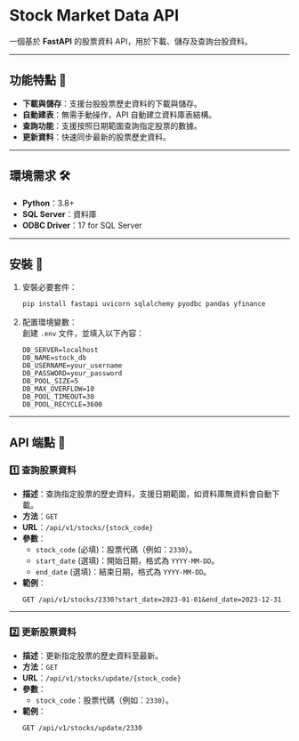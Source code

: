 
# Stock Market Data API

一個基於 **FastAPI** 的股票資料 API，用於下載、儲存及查詢台股資料。

---

## 功能特點 🌟
- **下載與儲存**：支援台股股票歷史資料的下載與儲存。
- **自動建表**：無需手動操作，API 自動建立資料庫表結構。
- **查詢功能**：支援按照日期範圍查詢指定股票的數據。
- **更新資料**：快速同步最新的股票歷史資料。

---

## 環境需求 🛠️
- **Python**：3.8+
- **SQL Server**：資料庫
- **ODBC Driver**：17 for SQL Server

---

## 安裝 🚀

1. 安裝必要套件：
   ```bash
   pip install fastapi uvicorn sqlalchemy pyodbc pandas yfinance
   ```

2. 配置環境變數：  
   創建 `.env` 文件，並填入以下內容：
   ```env
   DB_SERVER=localhost
   DB_NAME=stock_db
   DB_USERNAME=your_username
   DB_PASSWORD=your_password
   DB_POOL_SIZE=5
   DB_MAX_OVERFLOW=10
   DB_POOL_TIMEOUT=30
   DB_POOL_RECYCLE=3600
   ```

---

## API 端點 🔗

### 1️⃣ **查詢股票資料**
- **描述**：查詢指定股票的歷史資料，支援日期範圍，如資料庫無資料會自動下載。
- **方法**：`GET`
- **URL**：`/api/v1/stocks/{stock_code}`
- **參數**：
  - `stock_code` (必填)：股票代碼（例如：`2330`）。
  - `start_date` (選填)：開始日期，格式為 `YYYY-MM-DD`。
  - `end_date` (選填)：結束日期，格式為 `YYYY-MM-DD`。
- **範例**：
  ```http
  GET /api/v1/stocks/2330?start_date=2023-01-01&end_date=2023-12-31
  ```

---

### 2️⃣ **更新股票資料**
- **描述**：更新指定股票的歷史資料至最新。
- **方法**：`GET`
- **URL**：`/api/v1/stocks/update/{stock_code}`
- **參數**：
  - `stock_code`：股票代碼（例如：`2330`）。
- **範例**：
  ```http
  GET /api/v1/stocks/update/2330
  ```


